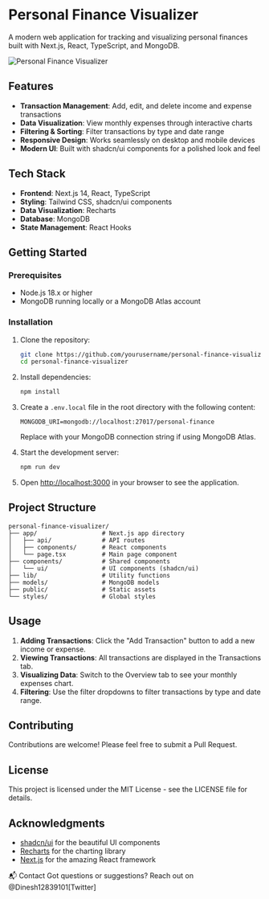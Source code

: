# Personal Finance Visualizer

A modern web application for tracking and visualizing personal finances built with Next.js, React, TypeScript, and MongoDB.

![Personal Finance Visualizer](https://via.placeholder.com/800x400?text=Personal+Finance+Visualizer)

## Features

- **Transaction Management**: Add, edit, and delete income and expense transactions
- **Data Visualization**: View monthly expenses through interactive charts
- **Filtering & Sorting**: Filter transactions by type and date range
- **Responsive Design**: Works seamlessly on desktop and mobile devices
- **Modern UI**: Built with shadcn/ui components for a polished look and feel

## Tech Stack

- **Frontend**: Next.js 14, React, TypeScript
- **Styling**: Tailwind CSS, shadcn/ui components
- **Data Visualization**: Recharts
- **Database**: MongoDB
- **State Management**: React Hooks

## Getting Started

### Prerequisites

- Node.js 18.x or higher
- MongoDB running locally or a MongoDB Atlas account

### Installation

1. Clone the repository:
   ```bash
   git clone https://github.com/yourusername/personal-finance-visualizer.git
   cd personal-finance-visualizer
   ```

2. Install dependencies:
   ```bash
   npm install
   ```

3. Create a `.env.local` file in the root directory with the following content:
   ```
   MONGODB_URI=mongodb://localhost:27017/personal-finance
   ```
   Replace with your MongoDB connection string if using MongoDB Atlas.

4. Start the development server:
   ```bash
   npm run dev
   ```

5. Open [http://localhost:3000](http://localhost:3000) in your browser to see the application.

## Project Structure

```
personal-finance-visualizer/
├── app/                  # Next.js app directory
│   ├── api/              # API routes
│   ├── components/       # React components
│   └── page.tsx          # Main page component
├── components/           # Shared components
│   └── ui/               # UI components (shadcn/ui)
├── lib/                  # Utility functions
├── models/               # MongoDB models
├── public/               # Static assets
└── styles/               # Global styles
```

## Usage

1. **Adding Transactions**: Click the "Add Transaction" button to add a new income or expense.
2. **Viewing Transactions**: All transactions are displayed in the Transactions tab.
3. **Visualizing Data**: Switch to the Overview tab to see your monthly expenses chart.
4. **Filtering**: Use the filter dropdowns to filter transactions by type and date range.

## Contributing

Contributions are welcome! Please feel free to submit a Pull Request.

## License

This project is licensed under the MIT License - see the LICENSE file for details.

## Acknowledgments

- [shadcn/ui](https://ui.shadcn.com/) for the beautiful UI components
- [Recharts](https://recharts.org/) for the charting library
- [Next.js](https://nextjs.org/) for the amazing React framework

📬 Contact
Got questions or suggestions?
Reach out on @Dinesh12839101[Twitter]

